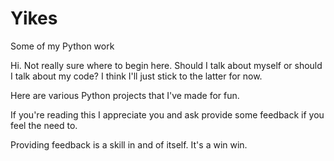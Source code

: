 # Yikes
Some of my Python work

Hi. Not really sure where to begin here. Should I talk about myself or should I talk about my code? I think I'll just stick to the latter for now. 

Here are various Python projects that I've made for fun. 

If you're reading this I appreciate you and ask provide some feedback if you feel the need to. 

Providing feedback is a skill in and of itself. It's a win win.
